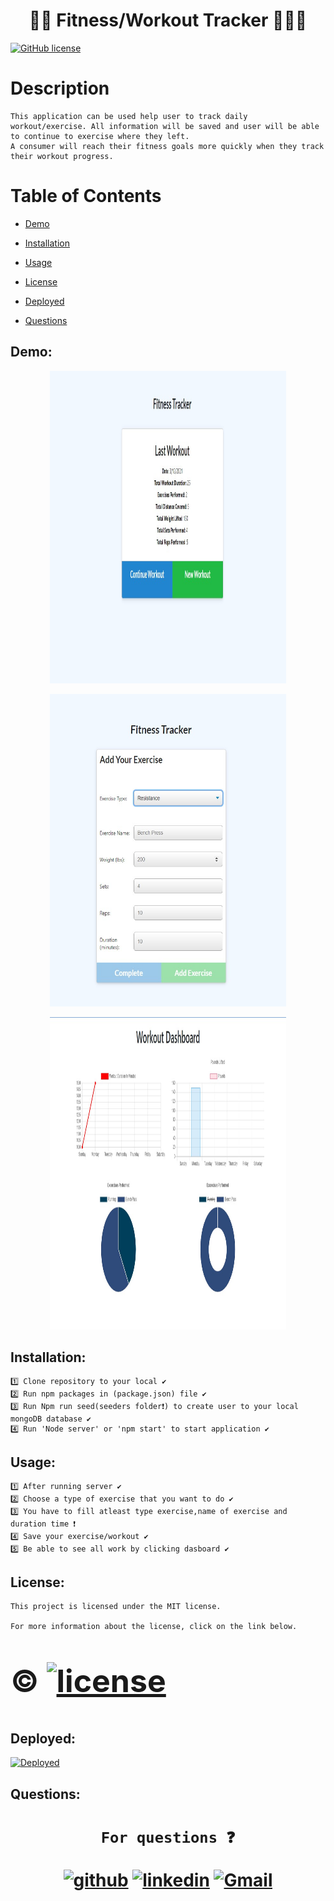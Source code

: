 
<h1 align="center", margin="2%">                        🏋️‍♀️ Fitness/Workout Tracker 🏋🏾‍♂️</h1>

[![GitHub license](https://img.shields.io/badge/license-MIT2.0-blue.svg)][1]

[1]:https://opensource.org/licenses/MIT

<h1>Description</h1>

    This application can be used help user to track daily workout/exercise. All information will be saved and user will be able to continue to exercise where they left.
    A consumer will reach their fitness goals more quickly when they track their workout progress.


<h1> Table of Contents </h1>

* [Demo](#Demo)

* [Installation](#installation)
  
* [Usage](#usage)


* [License](#license)

* [Deployed](#Deployed)

 
* [Questions](#Questions)


## Demo:

<p align="center">
<img  src="./public/assets/user.jpg" width="75%" height="500px">
</p>

<p align="center">
<img src="./public/assets/tracker.jpg" width="75%" height="500px">
</p>

<p align="center">
<img src="./public/assets/dashboard.jpg" width="75%" height="500px">
</p>


## Installation:
    1️⃣ Clone repository to your local ✔
    2️⃣ Run npm packages in (package.json) file ✔
    3️⃣ Run Npm run seed(seeders folder❗️) to create user to your local mongoDB database ✔
    4️⃣ Run 'Node server' or 'npm start' to start application ✔
##  Usage:
    1️⃣ After running server ✔
    2️⃣ Choose a type of exercise that you want to do ✔
    3️⃣ You have to fill atleast type exercise,name of exercise and duration time ❗️    
    4️⃣ Save your exercise/workout ✔
    5️⃣ Be able to see all work by clicking dasboard ✔

##  License:
    This project is licensed under the MIT license.

    For more information about the license, click on the link below.

<h1>
<div  style="font-size:50px">  

©  [![license](https://img.shields.io/badge/license-MIT-green.svg)][1]

[1]: https://opensource.org/licenses/mit

</div>

</h1>

## Deployed:

[![Deployed](https://user-images.githubusercontent.com/77207167/111052220-28eace80-8427-11eb-9d86-84c413479de1.png)][H]

[H]: https://workout-tracker-wt.herokuapp.com/?id=604c17a8da256c0015c28c7d

## Questions:
   
<h1 align="center">

     For questions ❓ 

                              
[![github](https://cloud.githubusercontent.com/assets/17016297/18839843/0e06a67a-83d2-11e6-993a-b35a182500e0.png)][1]
[![linkedin](https://cloud.githubusercontent.com/assets/17016297/18839848/0fc7e74e-83d2-11e6-8c6a-277fc9d6e067.png)][2]
[![Gmail](https://user-images.githubusercontent.com/77207167/111044783-9e02d780-8418-11eb-80c7-65c663549a9e.png)][3] 



[1]: https://github.com/fatihay53
[2]: https://www.linkedin.com/in/fatih-sultan-ay-211689181
[3]: mailto:f.sultanay@gmail.com


</h1>



